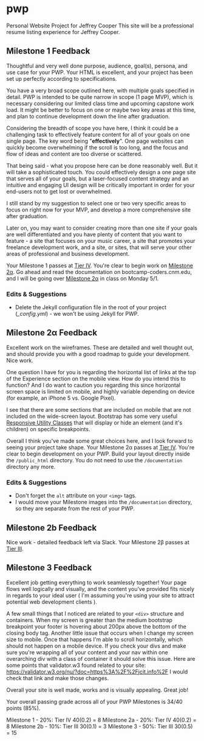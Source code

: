 # pwp
Personal Website Project for Jeffrey Cooper
This site will be a professional resume listing experience for Jeffrey Cooper. 

## Milestone 1 Feedback
Thoughtful and very well done purpose, audience, goal(s), persona, and use case for your PWP. Your HTML is excellent, and your project has been set up perfectly according to specifications.

You have a very broad scope outlined here, with multiple goals specified in detail. PWP is intended to be quite narrow in scope (1 page MVP), which is necessary considering our limited class time and upcoming capstone work load. It might be better to focus on one or maybe two key areas at this time, and plan to continue development down the line after graduation.

Considering the breadth of scope you have here, I think it could be a challenging task to effectively feature content for all of your goals on one single page. The key word being "**effectively**". One page websites can quickly become overwhelming if the scroll is too long, and the focus and flow of ideas and content are too diverse or scattered.

That being said - what you propose here can be done reasonably well. But it will take a sophisticated touch. You could effectively design a one page site that serves all of your goals, but a laser-focused content strategy and an intuitive and engaging UI design will be critically important in order for your end-users not to get lost or overwhelmed.

I still stand by my suggestion to select one or two very specific areas to focus on right now for your MVP, and develop a more comprehensive site after graduation.

Later on, you may want to consider creating more than one site if your goals are well differentiated and you have plenty of content that you want to feature - a site that focuses on your music career, a site that promotes your freelance development work, and a site, or sites, that will serve your other areas of professional and business development.

Your Milestone 1 passes at [Tier IV](https://bootcamp-coders.cnm.edu/projects/personal/rubric/). You're clear to begin work on [Milestone 2&alpha;](https://bootcamp-coders.cnm.edu/projects/personal/milestone-two/). Go ahead and read the documentation on bootcamp-coders.cnm.edu, and I will be going over [Milestone 2&alpha;](https://bootcamp-coders.cnm.edu/projects/personal/milestone-two/) in class on Monday 5/1.

### Edits &amp; Suggestions
- Delete the Jekyll configuration file in the root of your project (*\_config.yml*) - we won't be using Jekyll for PWP.

## Milestone 2&alpha; Feedback
Excellent work on the wireframes. These are detailed and well thought out, and should provide you with a good roadmap to guide your development. Nice work.

One question I have for you is regarding the horizontal list of links at the top of the Experience section on the mobile view. How do you intend this to function? And I do want to caution you regarding this since horizontal screen space is limited on mobile, and highly variable depending on device (for example, an iPhone 5 vs. Google Pixel).

I see that there are some sections that are included on mobile that are not included on the wide-screen layout. Bootstrap has some very useful [Responsive Utility Classes](http://getbootstrap.com/css/#responsive-utilities) that will display or hide an element (and it's children) on specific breakpoints.

Overall I think you've made some great choices here, and I look forward to seeing your project take shape. Your Milestone 2&alpha; passes at [Tier IV](https://bootcamp-coders.cnm.edu/projects/personal/rubric/). You're clear to begin development on your PWP. Build your layout directly inside the `/public_html` directory. You do not need to use the `/documentation` directory any more.

### Edits &amp; Suggestions
- Don't forget the `alt` attribute on your `<img>` tags.
- I would move your Milestone images into the `/documentation` directory, so they are separate from the rest of your PWP.

## Milestone 2b Feedback
Nice work - detailed feedback left via Slack. Your Milestone 2&beta; passes at [Tier III](https://bootcamp-coders.cnm.edu/projects/personal/rubric/).

## Milestone 3 Feedback
Excellent job getting everything to work seamlessly together! Your page flows well logically and visually, and the content you've provided fits nicely in regards to your ideal user ( I'm assuming you're using your site to attract potential web development clients ). 

A few small things that I noticed are related to your `<div>` structure and containers. When my screen is greater than the medium bootstrap breakpoint your footer is hovering about 200px above the bottom of the closing body tag. Another little issue that occurs when I change my screen size to mobile. Once that happens I'm able to scroll horizontally, which should not happen on a mobile device. If you check your divs and make sure you're wrapping all of your content and your nav within one overarching div with a class of container it should solve this issue. Here are some points that validator.w3 found related to your site: https://validator.w3.org/nu/?doc=https%3A%2F%2Fjcit.info%2F I would check that link and make those changes.

Overall your site is well made, works and is visually appealing. Great job!

Your overall passing grade across all of your PWP Milestones is 34/40 points (85%).

Milestone 1 - 20%: Tier IV 40(0.2) = 8
Milestone 2a - 20%: Tier IV 40(0.2) = 8
Milestone 2b - 10%: Tier III 30(0.1) = 3
Milestone 3 - 50%: Tier III 30(0.5) = 15
